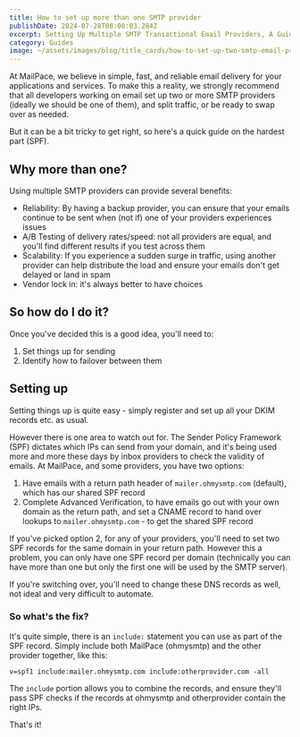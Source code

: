 ```yaml
---
title: How to set up more than one SMTP provider
publishDate: 2024-07-28T08:00:03.284Z
excerpt: Setting Up Multiple SMTP Transactional Email Providers, A Guide for Developers
category: Guides
image: ~/assets/images/blog/title_cards/how-to-set-up-two-smtp-email-providers.png
---
```


At MailPace, we believe in simple, fast, and reliable email delivery for your applications and services. To make this a reality, we strongly recommend that all developers working on email set up two or more SMTP providers (ideally we should be one of them), and split traffic, or be ready to swap over as needed.

But it can be a bit tricky to get right, so here's a quick guide on the hardest part (SPF).

## Why more than one?

Using multiple SMTP providers can provide several benefits:

- Reliability: By having a backup provider, you can ensure that your emails continue to be sent when (not if) one of your providers experiences issues
- A/B Testing of delivery rates/speed: not all providers are equal, and you'll find different results if you test across them
- Scalability: If you experience a sudden surge in traffic, using another provider can help distribute the load and ensure your emails don't get delayed or land in spam
- Vendor lock in: it's always better to have choices

## So how do I do it?

Once you've decided this is a good idea, you'll need to:

1. Set things up for sending
2. Identify how to failover between them

## Setting up

Setting things up is quite easy - simply register and set up all your DKIM records etc. as usual.

However there is one area to watch out for. The Sender Policy Framework (SPF) dictates which IPs can send from your domain, and it's being used more and more these days by inbox providers to check the validity of emails. At MailPace, and some providers, you have two options:

1. Have emails with a return path header of `mailer.ohmysmtp.com` (default), which has our shared SPF record
2. Complete Advanced Verification, to have emails go out with your own domain as the return path, and set a CNAME record to hand over lookups to `mailer.ohmysmtp.com` - to get the shared SPF record

If you've picked option 2, for any of your providers, you'll need to set two SPF records for the same domain in your return path. However this a problem, you can only have one SPF record per domain (technically you can have more than one but only the first one will be used by the SMTP server).

If you're switching over, you'll need to change these DNS records as well, not ideal and very difficult to automate.

### So what's the fix?

It's quite simple, there is an `include:` statement you can use as part of the SPF record. Simply include both MailPace (ohmysmtp) and the other provider together, like this:

`v=spf1 include:mailer.ohmysmtp.com include:otherprovider.com -all`

The `include` portion allows you to combine the records, and ensure they'll pass SPF checks if the records at ohmysmtp and otherprovider contain the right IPs.

That's it!
